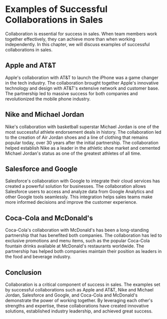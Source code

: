 Examples of Successful Collaborations in Sales
====================================================================================

Collaboration is essential for success in sales. When team members work together effectively, they can achieve more than when working independently. In this chapter, we will discuss examples of successful collaborations in sales.

Apple and AT\&T
---------------

Apple's collaboration with AT\&T to launch the iPhone was a game changer in the tech industry. The collaboration brought together Apple's innovative technology and design with AT\&T's extensive network and customer base. The partnership led to massive success for both companies and revolutionized the mobile phone industry.

Nike and Michael Jordan
-----------------------

Nike's collaboration with basketball superstar Michael Jordan is one of the most successful athlete endorsement deals in history. The collaboration led to the creation of Air Jordan shoes and a line of clothing that remains popular today, over 30 years after the initial partnership. The collaboration helped establish Nike as a leader in the athletic shoe market and cemented Michael Jordan's status as one of the greatest athletes of all time.

Salesforce and Google
---------------------

Salesforce's collaboration with Google to integrate their cloud services has created a powerful solution for businesses. The collaboration allows Salesforce users to access and analyze data from Google Analytics and other Google tools seamlessly. This integration helps sales teams make more informed decisions and improve the customer experience.

Coca-Cola and McDonald's
------------------------

Coca-Cola's collaboration with McDonald's has been a long-standing partnership that has benefited both companies. The collaboration has led to exclusive promotions and menu items, such as the popular Coca-Cola fountain drinks available at McDonald's restaurants worldwide. The partnership has helped both companies maintain their position as leaders in the food and beverage industry.

Conclusion
----------

Collaboration is a critical component of success in sales. The examples set by successful collaborations such as Apple and AT\&T, Nike and Michael Jordan, Salesforce and Google, and Coca-Cola and McDonald's demonstrate the power of working together. By leveraging each other's strengths and expertise, these collaborations have created innovative solutions, established industry leadership, and achieved great success.
